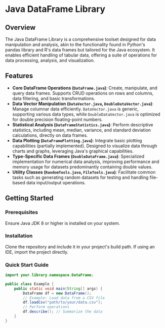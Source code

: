 
# Java DataFrame Library

## Overview

The Java DataFrame Library is a comprehensive toolset designed for data manipulation and analysis, akin to the functionality found in Python's pandas library and R's data frames but tailored for the Java ecosystem. It enables efficient handling of tabular data, offering a suite of operations for data processing, analysis, and visualization.

## Features

- **Core DataFrame Operations (`DataFrame.java`)**: Create, manipulate, and query data frames. Supports CRUD operations on rows and columns, data filtering, and basic transformations.
- **Data Vector Manipulation (`DataVector.java`, `DoubleDataVector.java`)**: Manage columnar data efficiently. `DataVector.java` is generic, supporting various data types, while `DoubleDataVector.java` is optimized for double precision floating-point numbers.
- **Statistical Analysis (`DataFrameStatistics.java`)**: Perform descriptive statistics, including mean, median, variance, and standard deviation calculations, directly on data frames.
- **Data Plotting (`DataFramePlotting.java`)**: Integrate basic plotting capabilities (partially implemented). Designed to visualize data through charts and graphs, leveraging Java's graphical capabilities.
- **Type-Specific Data Frames (`DoubleDataFrame.java`)**: Specialized implementation for numerical data analysis, improving performance and memory usage for datasets predominantly containing double values.
- **Utility Classes (`RandomTools.java`, `FileTools.java`)**: Facilitate common tasks such as generating random datasets for testing and handling file-based data input/output operations.

## Getting Started

### Prerequisites

Ensure Java JDK 8 or higher is installed on your system.

### Installation

Clone the repository and include it in your project's build path. If using an IDE, import the project directly.

### Quick Start Guide

```java
import your.library.namespace.DataFrame;

public class Example {
    public static void main(String[] args) {
        DataFrame df = new DataFrame();
        // Example: Load data from a CSV file
        df.loadCsv("path/to/your/data.csv");
        // Perform operations
        df.describe(); // Summarize the data
    }
}
